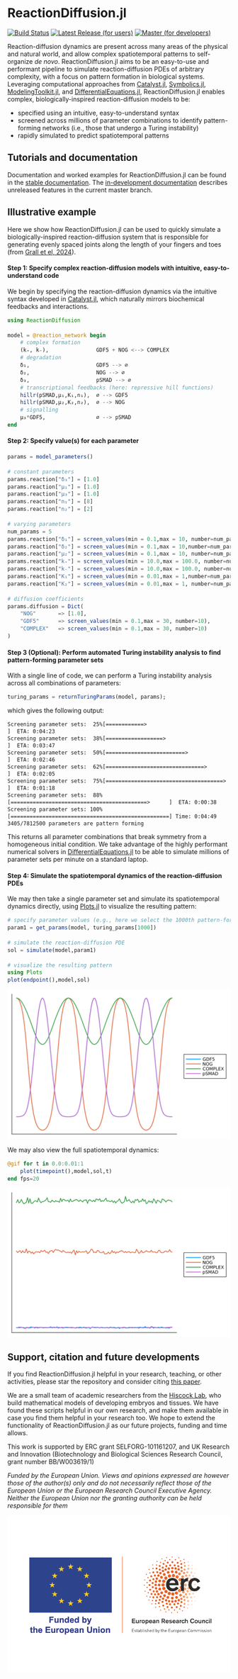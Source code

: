 # ReactionDiffusion.jl

[![Build Status](https://github.com/twhiscock/ReactionDiffusion.jl/actions/workflows/CI.yml/badge.svg?branch=master)](https://github.com/twhiscock/ReactionDiffusion.jl/actions/workflows/CI.yml?query=branch%3Amaster)
[![Latest Release (for users)](https://img.shields.io/badge/docs-stable-blue.svg)](https://hiscocklab.github.io/ReactionDiffusion.jl/stable)
[![Master (for developers)](https://img.shields.io/badge/docs-dev-blue.svg)](https://hiscocklab.github.io/ReactionDiffusion.jl/dev)

Reaction-diffusion dynamics are present across many areas of the physical and natural world, and allow complex spatiotemporal patterns to self-organize *de novo*. ReactionDiffusion.jl aims to be an easy-to-use and performant pipeline to simulate reaction-diffusion PDEs of arbitrary complexity, with a focus on pattern formation in biological systems. Leveraging computational approaches from [Catalyst.jl](https://github.com/SciML/Catalyst.jl), [Symbolics.jl](https://github.com/JuliaSymbolics/Symbolics.jl), [ModelingToolkit.jl](https://github.com/SciML/ModelingToolkit.jl), and [DifferentialEquations.jl](https://github.com/SciML/DifferentialEquations.jl), ReactionDiffusion.jl enables complex, biologically-inspired reaction-diffusion models to be:

- specified using an intuitive, easy-to-understand syntax
- screened across millions of parameter combinations to identify pattern-forming networks (i.e., those that undergo a Turing instability)
- rapidly simulated to predict spatiotemporal patterns

## Tutorials and documentation

Documentation and worked examples for ReactionDiffusion.jl can be found in the [stable
documentation](https://hiscocklab.github.io/ReactionDiffusion.jl/stable/). The [in-development
documentation](https://hiscocklab.github.io/ReactionDiffusion.jl/dev/) describes unreleased features in
the current master branch.

## Illustrative example

Here we show how ReactionDiffusion.jl can be used to quickly simulate a biologically-inspired reaction-diffusion system that is responsible for generating evenly spaced joints along the length of your fingers and toes (from [Grall et el, 2024](https://www.pnas.org/doi/10.1073/pnas.2304470121)).

#### Step 1: Specify complex reaction-diffusion models with intuitive, easy-to-understand code

We begin by specifying the reaction-diffusion dynamics via the intuitive syntax developed in [Catalyst.jl](https://github.com/SciML/Catalyst.jl), which naturally mirrors biochemical feedbacks and interactions.

```julia
using ReactionDiffusion

model = @reaction_network begin
    # complex formation
    (k₊, k₋),               GDF5 + NOG <--> COMPLEX 
    # degradation
    δ₁,                     GDF5 --> ∅
    δ₂,                     NOG --> ∅
    δ₃,                     pSMAD --> ∅
    # transcriptional feedbacks (here: repressive hill functions)
    hillr(pSMAD,μ₁,K₁,n₁),  ∅ --> GDF5
    hillr(pSMAD,μ₂,K₂,n₂),  ∅ --> NOG
    # signalling
    μ₃*GDF5,                ∅ --> pSMAD
end  
```

#### Step 2: Specify value(s) for each parameter


```julia
params = model_parameters()

# constant parameters
params.reaction["δ₃"] = [1.0]
params.reaction["μ₁"] = [1.0]
params.reaction["μ₃"] = [1.0]
params.reaction["n₁"] = [8]
params.reaction["n₂"] = [2]

# varying parameters
num_params = 5
params.reaction["δ₁"] = screen_values(min = 0.1,max = 10, number=num_params)
params.reaction["δ₂"] = screen_values(min = 0.1,max = 10,number=num_params)
params.reaction["μ₂"] = screen_values(min = 0.1,max = 10, number=num_params)
params.reaction["k₊"] = screen_values(min = 10.0,max = 100.0, number=num_params)
params.reaction["k₋"] = screen_values(min = 10.0,max = 100.0, number=num_params)
params.reaction["K₁"] = screen_values(min = 0.01,max = 1,number=num_params)
params.reaction["K₂"] = screen_values(min = 0.01,max = 1, number=num_params)

# diffusion coefficients
params.diffusion = Dict(
    "NOG"       => [1.0],
    "GDF5"      => screen_values(min = 0.1,max = 30, number=10),
    "COMPLEX"   => screen_values(min = 0.1,max = 30, number=10)
)

```

#### Step 3 (Optional): Perform automated Turing instability analysis to find pattern-forming parameter sets

With a single line of code, we can perform a Turing instability analysis across all combinations of parameters:

```julia
turing_params = returnTuringParams(model, params);
```

which gives the following output:

```
Screening parameter sets:  25%[============>                                     ]  ETA: 0:04:23
Screening parameter sets:  38%[==================>                               ]  ETA: 0:03:47
Screening parameter sets:  50%[=========================>                        ]  ETA: 0:02:46
Screening parameter sets:  62%[===============================>                  ]  ETA: 0:02:05
Screening parameter sets:  75%[=====================================>            ]  ETA: 0:01:18
Screening parameter sets:  88%[===========================================>      ]  ETA: 0:00:38
Screening parameter sets: 100%[==================================================] Time: 0:04:49
3405/7812500 parameters are pattern forming
```

This returns all parameter combinations that break symmetry from a homogeneous initial condition. We take advantage of the highly performant numerical solvers in [DifferentialEquations.jl](https://github.com/SciML/DifferentialEquations.jl) to be able to simulate millions of parameter sets per minute on a standard laptop. 

#### Step 4: Simulate the spatiotemporal dynamics of the reaction-diffusion PDEs

We may then take a single parameter set and simulate its spatiotemporal dynamics directly, using [Plots.jl](https://github.com/JuliaPlots/Plots.jl) to visualize the resulting pattern:

```julia
# specify parameter values (e.g., here we select the 1000th pattern-forming parameter set)
param1 = get_params(model, turing_params[1000])

# simulate the reaction-diffusion PDE
sol = simulate(model,param1)

# visualize the resulting pattern
using Plots
plot(endpoint(),model,sol)
```
![final pattern](docs/src/assets/final_pattern.svg)


We may also view the full spatiotemporal dynamics:

```julia
@gif for t in 0.0:0.01:1
    plot(timepoint(),model,sol,t)
end fps=20
```
![dynamics](docs/src/assets/dynamics.gif)



## Support, citation and future developments

If you find ReactionDiffusion.jl helpful in your research, teaching, or other activities, please star the repository and consider citing [this paper](https://www.biorxiv.org/content/10.1101/2025.05.27.656324v1).

We are a small team of academic researchers from the [Hiscock Lab](https://twhiscock.github.io/), who build mathematical models of developing embryos and tissues. We have found these scripts helpful in our own research, and make them available in case you find them helpful in your research too. We hope to extend the functionality of ReactionDiffusion.jl as our future projects, funding and time allows.

This work is supported by ERC grant SELFORG-101161207, and UK Research and Innovation (Biotechnology and Biological Sciences Research Council, grant number BB/W003619/1) 

*Funded by the European Union. Views and opinions expressed are however those of the author(s) only and do not necessarily reflect those of the European Union or the European Research Council Executive Agency. Neither the European Union nor the granting authority can be held responsible for them*

![ERC_logo](docs/src/assets/LOGO_ERC-FLAG_FP.png)

